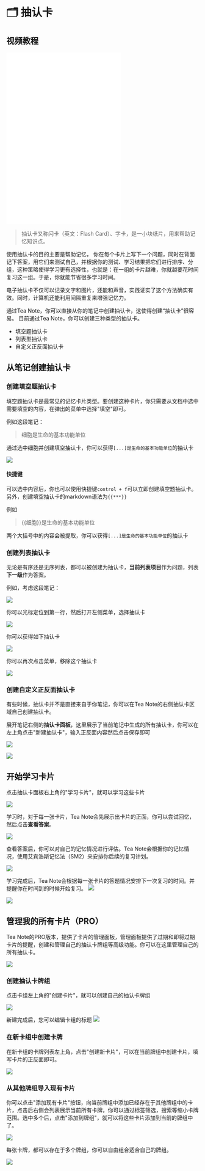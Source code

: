 # 🗂 抽认卡

## 视频教程

<iframe style="min-height: 450px" src="//player.bilibili.com/player.html?aid=335208210&bvid=BV1SA411c73X&cid=399716189&page=1" scrolling="no" border="0" frameborder="no" framespacing="0" allowfullscreen="true"> </iframe>

> 抽认卡又称闪卡（英文：Flash Card）、字卡，是一小块纸片，用来帮助记忆知识点。

使用抽认卡的目的主要是帮助记忆， 你在每个卡片上写下一个问题，同时在背面记下答案，用它们来测试自己，并根据你的测试、学习结果把它们进行排序、分组，这种策略使得学习更有选择性，也就是：在一组的卡片越难，你就越要花时间复习这一组。于是，你就能节省很多学习时间。

电子抽认卡不仅可以记录文字和图片，还能和声音，实践证实了这个方法确实有效。同时，计算机还能利用间隔重复来增强记忆力。

通过Tea Note，你可以直接从你的笔记中创建抽认卡，这使得创建“抽认卡”很容易。 目前通过Tea Note，你可以创建三种类型的抽认卡。

- 填空题抽认卡
- 列表型抽认卡
- 自定义正反面抽认卡

## 从笔记创建抽认卡

### 创建填空题抽认卡

填空题抽认卡是最常见的记忆卡片类型。要创建这种卡片，你只需要从文档中选中需要填空的内容，在弹出的菜单中选择"填空"即可。

例如这段笔记：

> 细胞是生命的基本功能单位

通过选中细胞并创建填空抽认卡，你可以获得`[...]是生命的基本功能单位`的抽认卡

![](https://teadoku-assets.oss-cn-shanghai.aliyuncs.com/flashcard/2021-08-26%2020.51.41.gif)

#### 快捷键

可以选中内容后，你也可以使用快捷键`control + f`可以立即创建填空题抽认卡。另外，创建填空抽认卡的markdown语法为`{{***}}`

例如

> {{细胞}}是生命的基本功能单位

两个大括号中的内容会被提取，你可以获得`[...]是生命的基本功能单位`的抽认卡

### 创建列表抽认卡

无论是有序还是无序列表，都可以被创建为抽认卡，**当前列表项目**作为问题，列表**下一级**作为答案。

例如，考虑这段笔记：

![](https://teadoku-assets.oss-cn-shanghai.aliyuncs.com/flashcard/iShot2021-08-26%2021.00.59.png)

你可以光标定位到第一行，然后打开左侧菜单，选择抽认卡

![](https://teadoku-assets.oss-cn-shanghai.aliyuncs.com/flashcard/iShot2021-08-26%2021.02.04.png)

你可以获得如下抽认卡

![](https://teadoku-assets.oss-cn-shanghai.aliyuncs.com/flashcard/iShot2021-08-26%2021.07.49.png)

你可以再次点击菜单，移除这个抽认卡

![](https://teadoku-assets.oss-cn-shanghai.aliyuncs.com/flashcard/iShot2021-08-26%2021.05.40.png)

### 创建自定义正反面抽认卡

有些时候，抽认卡并不是直接来自于你笔记，你可以在Tea Note的右侧抽认卡区域自己创建抽认卡。

展开笔记右侧的**抽认卡面板**，这里展示了当前笔记中生成的所有抽认卡，你可以在左上角点击"新建抽认卡"，输入正反面内容然后点击保存即可

![](https://teadoku-assets.oss-cn-shanghai.aliyuncs.com/flashcard/iShot2021-08-26%2021.12.28.png)

![](https://teadoku-assets.oss-cn-shanghai.aliyuncs.com/flashcard/iShot2021-08-26%2021.15.09.png)

## 开始学习卡片

点击抽认卡面板右上角的"学习卡片"，就可以学习这些卡片

![](https://teadoku-assets.oss-cn-shanghai.aliyuncs.com/flashcard/iShot2021-08-26%2021.18.38.png)

学习时，对于每一张卡片，Tea Note会先展示出卡片的正面，你可以尝试回忆，然后点击**查看答案**。

![](https://teadoku-assets.oss-cn-shanghai.aliyuncs.com/flashcard/iShot2021-08-26%2021.20.52.png)

查看答案后，你可以对自己的记忆情况进行评估。Tea Note会根据你的记忆情况，使用艾宾浩斯记忆法（SM2）来安排你后续的复习计划。

![](https://teadoku-assets.oss-cn-shanghai.aliyuncs.com/flashcard/iShot2021-08-26%2021.21.38.png)

学习完成后，Tea Note会根据每一张卡片的答题情况安排下一次复习的时间。并提醒你在时间到的时候开始复习。
![](https://teadoku-assets.oss-cn-shanghai.aliyuncs.com/flashcard/iShot2021-08-26%2021.24.33.png)

![](https://teadoku-assets.oss-cn-shanghai.aliyuncs.com/flashcard/iShot2021-08-26%2021.25.50.png)

## 管理我的所有卡片（PRO）

Tea Note的PRO版本，提供了卡片的管理面板，管理面板提供了过期和即将过期卡片的提醒，创建和管理自己的抽认卡牌组等高级功能。你可以在这里管理自己的所有抽认卡。

![](https://teadoku-assets.oss-cn-shanghai.aliyuncs.com/flashcard/iShot2021-08-26%2021.29.19.png)

### 创建抽认卡牌组

点击卡组左上角的"创建卡片"，就可以创建自己的抽认卡牌组

![](https://teadoku-assets.oss-cn-shanghai.aliyuncs.com/flashcard/iShot2021-08-28%2016.08.59.png)

新建完成后，您可以编辑卡组的标题
![](https://teadoku-assets.oss-cn-shanghai.aliyuncs.com/flashcard/iShot2021-08-28%2016.10.43.png)

### 在新卡组中创建卡牌

在新卡组的卡牌列表左上角，点击"创建新卡片"，可以在当前牌组中创建卡片，填写卡片的正反面即可。

![](https://teadoku-assets.oss-cn-shanghai.aliyuncs.com/flashcard/iShot2021-08-28%2016.12.35.png)

### 从其他牌组导入现有卡片

你可以点击"添加现有卡片"按钮，向当前牌组中添加已经存在于其他牌组中的卡片，点击后右侧会列表展示当前所有卡牌，你可以通过标签筛选，搜索等缩小卡牌范围。选中多个后，点击"添加到牌组"，就可以将这些卡片添加到当前的牌组中了。

![](https://teadoku-assets.oss-cn-shanghai.aliyuncs.com/flashcard/iShot2021-08-28%2016.16.12.png)

每张卡牌，都可以存在于多个牌组，你可以自由组合适合自己的牌组。

![](https://teadoku-assets.oss-cn-shanghai.aliyuncs.com/flashcard/iShot2021-08-28%2016.19.38.png)